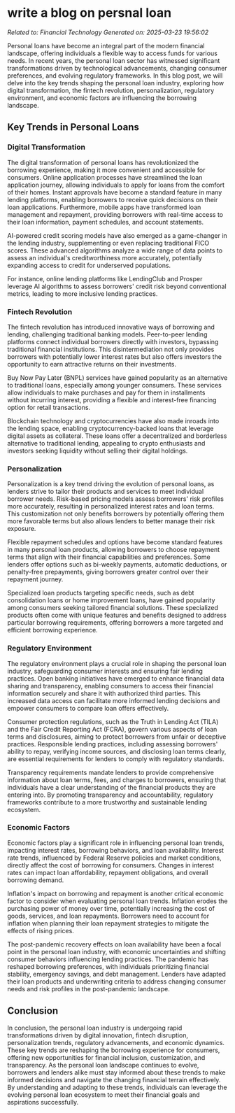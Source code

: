 # write a blog on persnal loan

*Related to: Financial Technology*
*Generated on: 2025-03-23 19:56:02*

Personal loans have become an integral part of the modern financial landscape, offering individuals a flexible way to access funds for various needs. In recent years, the personal loan sector has witnessed significant transformations driven by technological advancements, changing consumer preferences, and evolving regulatory frameworks. In this blog post, we will delve into the key trends shaping the personal loan industry, exploring how digital transformation, the fintech revolution, personalization, regulatory environment, and economic factors are influencing the borrowing landscape.

## Key Trends in Personal Loans

### Digital Transformation

The digital transformation of personal loans has revolutionized the borrowing experience, making it more convenient and accessible for consumers. Online application processes have streamlined the loan application journey, allowing individuals to apply for loans from the comfort of their homes. Instant approvals have become a standard feature in many lending platforms, enabling borrowers to receive quick decisions on their loan applications. Furthermore, mobile apps have transformed loan management and repayment, providing borrowers with real-time access to their loan information, payment schedules, and account statements.

AI-powered credit scoring models have also emerged as a game-changer in the lending industry, supplementing or even replacing traditional FICO scores. These advanced algorithms analyze a wide range of data points to assess an individual's creditworthiness more accurately, potentially expanding access to credit for underserved populations.

For instance, online lending platforms like LendingClub and Prosper leverage AI algorithms to assess borrowers' credit risk beyond conventional metrics, leading to more inclusive lending practices.

### Fintech Revolution

The fintech revolution has introduced innovative ways of borrowing and lending, challenging traditional banking models. Peer-to-peer lending platforms connect individual borrowers directly with investors, bypassing traditional financial institutions. This disintermediation not only provides borrowers with potentially lower interest rates but also offers investors the opportunity to earn attractive returns on their investments.

Buy Now Pay Later (BNPL) services have gained popularity as an alternative to traditional loans, especially among younger consumers. These services allow individuals to make purchases and pay for them in installments without incurring interest, providing a flexible and interest-free financing option for retail transactions.

Blockchain technology and cryptocurrencies have also made inroads into the lending space, enabling cryptocurrency-backed loans that leverage digital assets as collateral. These loans offer a decentralized and borderless alternative to traditional lending, appealing to crypto enthusiasts and investors seeking liquidity without selling their digital holdings.

### Personalization

Personalization is a key trend driving the evolution of personal loans, as lenders strive to tailor their products and services to meet individual borrower needs. Risk-based pricing models assess borrowers' risk profiles more accurately, resulting in personalized interest rates and loan terms. This customization not only benefits borrowers by potentially offering them more favorable terms but also allows lenders to better manage their risk exposure.

Flexible repayment schedules and options have become standard features in many personal loan products, allowing borrowers to choose repayment terms that align with their financial capabilities and preferences. Some lenders offer options such as bi-weekly payments, automatic deductions, or penalty-free prepayments, giving borrowers greater control over their repayment journey.

Specialized loan products targeting specific needs, such as debt consolidation loans or home improvement loans, have gained popularity among consumers seeking tailored financial solutions. These specialized products often come with unique features and benefits designed to address particular borrowing requirements, offering borrowers a more targeted and efficient borrowing experience.

### Regulatory Environment

The regulatory environment plays a crucial role in shaping the personal loan industry, safeguarding consumer interests and ensuring fair lending practices. Open banking initiatives have emerged to enhance financial data sharing and transparency, enabling consumers to access their financial information securely and share it with authorized third parties. This increased data access can facilitate more informed lending decisions and empower consumers to compare loan offers effectively.

Consumer protection regulations, such as the Truth in Lending Act (TILA) and the Fair Credit Reporting Act (FCRA), govern various aspects of loan terms and disclosures, aiming to protect borrowers from unfair or deceptive practices. Responsible lending practices, including assessing borrowers' ability to repay, verifying income sources, and disclosing loan terms clearly, are essential requirements for lenders to comply with regulatory standards.

Transparency requirements mandate lenders to provide comprehensive information about loan terms, fees, and charges to borrowers, ensuring that individuals have a clear understanding of the financial products they are entering into. By promoting transparency and accountability, regulatory frameworks contribute to a more trustworthy and sustainable lending ecosystem.

### Economic Factors

Economic factors play a significant role in influencing personal loan trends, impacting interest rates, borrowing behaviors, and loan availability. Interest rate trends, influenced by Federal Reserve policies and market conditions, directly affect the cost of borrowing for consumers. Changes in interest rates can impact loan affordability, repayment obligations, and overall borrowing demand.

Inflation's impact on borrowing and repayment is another critical economic factor to consider when evaluating personal loan trends. Inflation erodes the purchasing power of money over time, potentially increasing the cost of goods, services, and loan repayments. Borrowers need to account for inflation when planning their loan repayment strategies to mitigate the effects of rising prices.

The post-pandemic recovery effects on loan availability have been a focal point in the personal loan industry, with economic uncertainties and shifting consumer behaviors influencing lending practices. The pandemic has reshaped borrowing preferences, with individuals prioritizing financial stability, emergency savings, and debt management. Lenders have adapted their loan products and underwriting criteria to address changing consumer needs and risk profiles in the post-pandemic landscape.

## Conclusion

In conclusion, the personal loan industry is undergoing rapid transformations driven by digital innovation, fintech disruption, personalization trends, regulatory advancements, and economic dynamics. These key trends are reshaping the borrowing experience for consumers, offering new opportunities for financial inclusion, customization, and transparency. As the personal loan landscape continues to evolve, borrowers and lenders alike must stay informed about these trends to make informed decisions and navigate the changing financial terrain effectively. By understanding and adapting to these trends, individuals can leverage the evolving personal loan ecosystem to meet their financial goals and aspirations successfully.
